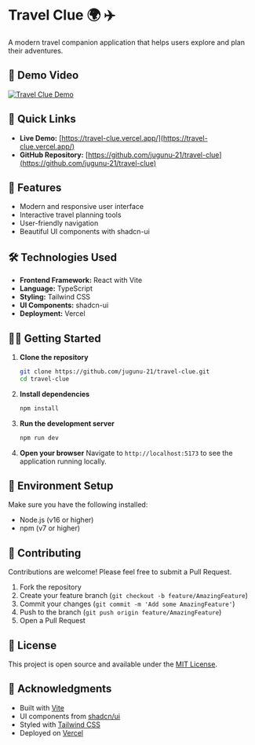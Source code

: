 # Travel Clue 🌍 ✈️

A modern travel companion application that helps users explore and plan their adventures.

## 🎥 Demo Video
[![Travel Clue Demo](https://cdn.loom.com/sessions/thumbnails/9ea6f4323bc142f7b391dfe9a7511919-with-play.gif)](https://www.loom.com/share/9ea6f4323bc142f7b391dfe9a7511919?sid=aac419b4-61d0-4535-ad74-4b99dc5cd4cf)

## 🔗 Quick Links

- **Live Demo:** [https://travel-clue.vercel.app/](https://travel-clue.vercel.app/)
- **GitHub Repository:** [https://github.com/jugunu-21/travel-clue](https://github.com/jugunu-21/travel-clue)

## 🚀 Features

- Modern and responsive user interface
- Interactive travel planning tools
- User-friendly navigation
- Beautiful UI components with shadcn-ui

## 🛠️ Technologies Used

- **Frontend Framework:** React with Vite
- **Language:** TypeScript
- **Styling:** Tailwind CSS
- **UI Components:** shadcn-ui
- **Deployment:** Vercel

## 🏃‍♂️ Getting Started

1. **Clone the repository**
   ```bash
   git clone https://github.com/jugunu-21/travel-clue.git
   cd travel-clue
   ```

2. **Install dependencies**
   ```bash
   npm install
   ```

3. **Run the development server**
   ```bash
   npm run dev
   ```

4. **Open your browser**
   Navigate to `http://localhost:5173` to see the application running locally.

## 🔧 Environment Setup

Make sure you have the following installed:
- Node.js (v16 or higher)
- npm (v7 or higher)

## 🤝 Contributing

Contributions are welcome! Please feel free to submit a Pull Request.

1. Fork the repository
2. Create your feature branch (`git checkout -b feature/AmazingFeature`)
3. Commit your changes (`git commit -m 'Add some AmazingFeature'`)
4. Push to the branch (`git push origin feature/AmazingFeature`)
5. Open a Pull Request

## 📝 License

This project is open source and available under the [MIT License](LICENSE).

## 🌟 Acknowledgments

- Built with [Vite](https://vitejs.dev/)
- UI components from [shadcn/ui](https://ui.shadcn.com/)
- Styled with [Tailwind CSS](https://tailwindcss.com/)
- Deployed on [Vercel](https://vercel.com/)
